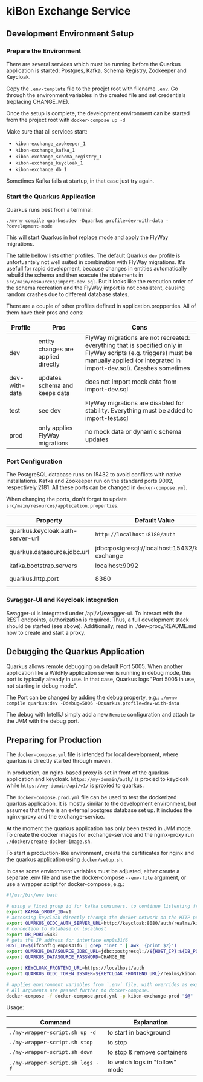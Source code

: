 # kiBon Exchange Service

## Development Environment Setup

### Prepare the Environment

There are several services which must be running before the Quarkus application is started:
Postgres, Kafka, Schema Registry, Zookeeper and Keycloak.

Copy the `.env-template` file to the proejct root with filename `.env`. Go through the environment variables in the
created file and set credentials (replacing CHANGE_ME).

Once the setup is complete, the development environment can be started from the project root with
`docker-compose up -d`

Make sure that all services start:

* `kibon-exchange_zookeeper_1`
* `kibon-exchange_kafka_1`
* `kibon-exchange_schema_registry_1`
* `kibon-exchange_keycloak_1`
* `kibon-exchange_db_1`

Sometimes Kafka fails at startup, in that case just try again.

### Start the Quarkus Application

Quarkus runs best from a terminal:

`./mvnw compile quarkus:dev -Dquarkus.profile=dev-with-data -Pdevelopment-mode`

This will start Quarkus in hot replace mode and apply the FlyWay migrations.

The table bellow lists other profiles. The default Quarkus `dev` profile is unfortuantely not well suited in combination with FlyWay migrations.
It's usefull for rapid development, because changes in entities automatically rebuild the schema and then execute the statements in `src/main/resources/import-dev.sql`.
But it looks like the execution order of the schema recreation and the FlyWay import is not consistent, causing random crashes due to different database states.

There are a couple of other profiles defined in application.propperties.
 All of them have their pros and cons:

| Profile | Pros | Cons |
| --- | --- | --- |
| dev | entity changes are applied directly | FlyWay migrations are not recreated: everything that is specified only in FlyWay scripts (e.g. triggers) must be manually applied (or integrated in import-dev.sql). Crashes sometimes |
| dev-with-data | updates schema and keeps data | does not import mock data from import-dev.sql |
| test | see dev | FlyWay migrations are disabled for stability. Everything must be added to import-test.sql |
| prod | only applies FlyWay migrations | no mock data or dynamic schema updates |

### Port Configuration

The PostgreSQL database runs on 15432 to avoid conflicts with native installations.
Kafka and Zookeeper run on the standard ports 9092, respectively 2181.
All these ports can be changed in `docker-compose.yml`.

When changing the ports, don't forget to update `src/main/resources/application.properties`.

| Property | Default Value | Comment |
| --- | --- | --- |
| quarkus.keycloak.auth-server-url | `http://localhost:8180/auth` | Keycloak server |
| quarkus.datasource.jdbc.url | jdbc:postgresql://localhost:15432/kibon-exchange | Postgres database |
| kafka.bootstrap.servers | localhost:9092 | Kafka server |
| quarkus.http.port |8380| Application Port, e.g. `http://localhost:8380/api/v1/verfuegungen` |

### Swagger-UI and Keycloak integration

Swagger-ui is integrated under /api/v1/swagger-ui. To interact with the REST endpoints,
authorization is required. Thus, a full development stack should be started (see above). Additionally,
read in ./dev-proxy/README.md how to create and start a proxy.

## Debugging the Quarkus Application

Quarkus allows remote debugging on default Port 5005. When another application like a WildFly application server is running in
debug mode, this port is typically already in use. In that case, Quarkus logs "Port 5005 in use, not starting in debug
mode".

The Port can be changed by adding the debug property, e.g.:
`./mvnw compile quarkus:dev -Ddebug=5006 -Dquarkus.profile=dev-with-data`

The debug with IntelliJ simply add a new `Remote` configuration and attach to the JVM with the debug port.

## Preparing for Production

The `docker-compose.yml` file is intended for local development,
where quarkus is directly started through maven.

In production, an nginx-based proxy is set in front of the quarkus application and keycloak.
`https://my-domain/auth/` is proxied to keycloak while `https://my-domain/api/v1/` is proxied to quarkus.

The `docker-compose.prod.yml` file can be used to test the dockerized quarkus application. It is mostly similar to the
development environment, but assumes that there is an external postgres database set up.
It includes the nginx-proxy and the exchange-service.

At the moment the quarkus application has only been tested in JVM mode.
To create the docker images for exchange-service and the nginx-proxy run `./docker/create-docker-image.sh`.

To start a production-like environment, create the certificates for nginx and the quarkus application using
`docker/setup.sh`.

In case some environment variables must be adjusted, either create a separate .env file and use the docker-compose
`--env-file` argument, or use a wrapper script for docker-compose, e.g.:

```bash
#!/usr/bin/env bash

# using a fixed group id for kafka consumers, to continue listenting from last offset
export KAFKA_GROUP_ID=v1
# accessing keycloak directly through the docker network on the HTTP port (bypass self-signed certificate issue)
export QUARKUS_OIDC_AUTH_SERVER_URL=http://keycloak:8080/auth/realms/kibon
# connection to database on localhost
export DB_PORT=5432
# gets the IP address for interface enp0s31f6
HOST_IP=$(ifconfig enp0s31f6 | grep "inet " | awk '{print $2}')
export QUARKUS_DATASOURCE_JDBC_URL=jdbc:postgresql://${HOST_IP}:${DB_PORT}/kibon-exchange
export QUARKUS_DATASOURCE_PASSWORD=CHANGE_ME

export KEYCLOAK_FRONTEND_URL=https://localhost/auth
export QUARKUS_OIDC_TOKEN_ISSUER=${KEYCLOAK_FRONTEND_URL}/realms/kibon

# applies environment variables from `.env` file, with overrides as exported above, and uses the `docker-compose.prod.yml` setup.
# All arguments are passed further to docker-compose.
docker-compose -f docker-compose.prod.yml -p kibon-exchange-prod "$@"
```

Usage:

| Command | Explanation |
| --- | --- |
| `./my-wrapper-script.sh up -d` | to start in background |
| `./my-wrapper-script.sh stop` | to stop |
| `./my-wrapper-script.sh down` | to stop & remove containers |
| `./my-wrapper-script.sh logs -f` | to watch logs in "follow" mode |
